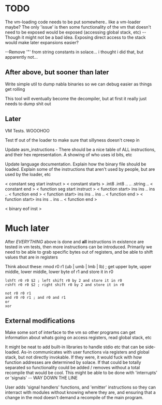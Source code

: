 # TODO


The vm-loading code needs to be put somewhere.. like a vm-loader maybe? The only 'issue' is then some functionality of the vm that doesn't need to be exposed would be exposed (accessing global stack, etc)
--Though it might not be a bad idea. Exposing direct access to the stack would make later expansions easier?


--Remove '"' from string constants in solace... i thought i did that, but apparently not... 

## After above, but sooner than later 

Write simple util to dump nabla binaries so we can debug easier as things get rolling

This tool will eventually become the decompiler, but at first it really just needs to dump shit out

## Later

VM Tests. WOOOHOO 



Test tf out of the loader to make sure that sillyness doesn't creep in

Update asm_instructions - There should be a nice table of ALL instructions, and their hex representation.
A showing of who uses id bits, etc

Update language documentation. Explain how the binary file should be loaded. Explain some of the instructions that aren't used by people, but are used by the loader, etc

< constant seg start instruct >
< constant starts >
.int8 
.int8
..
..
.string
..
< constant end >
< function seg start instruct >
< function start>
ins
ins
..
ins
..
< function end >
< function start>
ins
ins
..
ins
..
< function end >
< function start>
ins
ins
..
ins
..
< function end >

< binary eof inst >
# Much later

After _EVERYTHING_ above is done and **all** instructions in existence are tested in vm tests, then more instructions can be introduced. Primarily we need to be able to grab specific bytes out of registers, and be able to shift values that are in registers

Think about these:
    rmod r0 r1 (ub | umb | lmb | lb) ; get upper byte, upper middle, lower middle, lower byte of r1 and store it in r0

    lshft r0 r0 $2 ; left shift r0 by 2 and store it in r0
    rshft r0 r0 $2 ; right shift r0 by 2 and store it in r0

    not r0 r0 r1 
    and r0 r0 r1 ; and r0 and r1
    or 
    xor


## External modifications

Make some sort of interface to the vm so other programs can get information about whats going on
access registers, read global stack, etc

It might be neat to add built-in libraries to handle stdio etc that can be side-loaded. As-in communicates with user functions via registers and global stack, but not directly invokable. If they were, it would fuck with how function addresses are determined by solace. If that could be totally separated so functionality could be added / removes  without a total recompile that would be cool. 
    This might be able to be done with 'interrupts' or 'signals' -- WAY DOWN THE LINE

User adds 'signal handlers' functions, and 'emitter' instructions so they can interract with modules without knowing where they are, and ensuring that a change in the mod doesn't demand a recompile of the main program.

